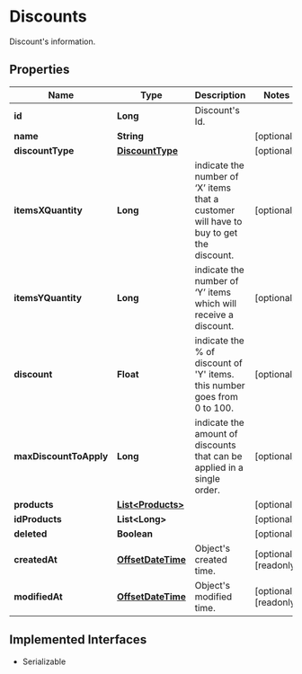 

# Discounts

Discount's information.
## Properties

Name | Type | Description | Notes
------------ | ------------- | ------------- | -------------
**id** | **Long** | Discount&#39;s Id. | 
**name** | **String** |  |  [optional]
**discountType** | [**DiscountType**](DiscountType.md) |  |  [optional]
**itemsXQuantity** | **Long** | indicate the number of ‘X’ items that a customer will have to buy to get the discount. |  [optional]
**itemsYQuantity** | **Long** | indicate the number of ‘Y’ items which will receive a discount. |  [optional]
**discount** | **Float** | indicate the % of discount of &#39;Y&#39; items. this number goes from 0 to 100. |  [optional]
**maxDiscountToApply** | **Long** | indicate the amount of discounts that can be applied in a single order. |  [optional]
**products** | [**List&lt;Products&gt;**](Products.md) |  |  [optional]
**idProducts** | **List&lt;Long&gt;** |  |  [optional]
**deleted** | **Boolean** |  |  [optional]
**createdAt** | [**OffsetDateTime**](OffsetDateTime.md) | Object&#39;s created time. |  [optional] [readonly]
**modifiedAt** | [**OffsetDateTime**](OffsetDateTime.md) | Object&#39;s modified time. |  [optional] [readonly]


## Implemented Interfaces

* Serializable



